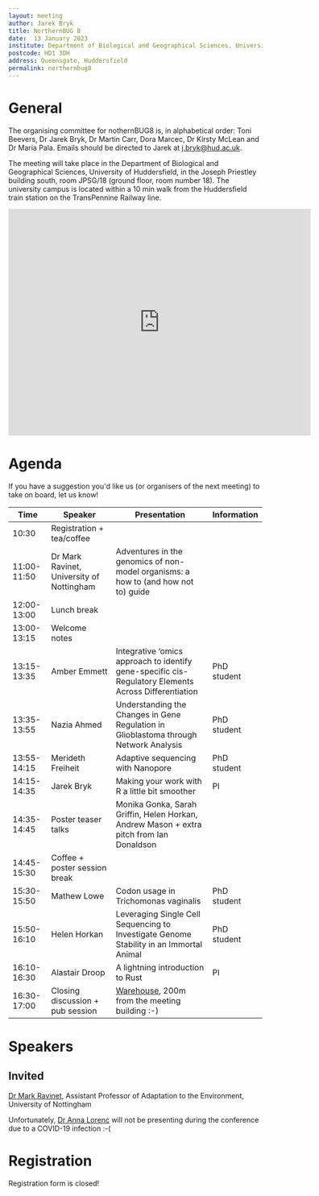 ```yaml
---
layout: meeting
author: Jarek Bryk
title: NorthernBUG 8
date:  13 January 2023
institute: Department of Biological and Geographical Sciences, University of Huddersfield
postcode: HD1 3DH
address: Queensgate, Huddersfield
permalink: northernbug8
---
```


# General

The organising committee for nothernBUG8 is, in alphabetical order: Toni Beevers, Dr Jarek Bryk, Dr Martin Carr, Dora Marcec, Dr Kirsty McLean and Dr Maria Pala. Emails should be directed to Jarek at j.bryk@hud.ac.uk.

The meeting will take place in the Department of Biological and Geographical Sciences, University of Huddersfield, in the Joseph Priestley building south, room JPSG/18 (ground floor, room number 18). The university campus is located within a 10 min walk from the Huddersfield train station on the TransPennine Railway line.

<iframe src="https://www.google.com/maps/embed?pb=!1m18!1m12!1m3!1d254.7189472544998!2d-1.7793714549217128!3d53.64293718480601!2m3!1f0!2f0!3f0!3m2!1i1024!2i768!4f13.1!3m3!1m2!1s0x0%3A0xe62c355275c8c19e!2zNTPCsDM4JzM0LjYiTiAxwrA0Nic0NS4zIlc!5e0!3m2!1sen!2suk!4v1667813529532!5m2!1sen!2suk" width="600" height="450" style="border:0;" allowfullscreen="" loading="lazy" referrerpolicy="no-referrer-when-downgrade"></iframe>


# Agenda

If you have a suggestion you'd like us (or organisers of the next meeting) to take on board, let us know!

| Time          | Speaker | Presentation | Information |
|---------------|---------|--------------|-------------|
| 10:30 | Registration + tea/coffee |  |  |
| 11:00-11:50 | Dr Mark Ravinet, University of Nottingham | Adventures in the genomics of non-model organisms: a how to (and how not to) guide |  |
| 12:00-13:00 | Lunch break |  |  |
| 13:00-13:15 | Welcome notes |  |  |
| 13:15-13:35 | Amber Emmett | Integrative ‘omics approach to identify gene-specific cis-Regulatory Elements Across Differentiation | PhD student |
| 13:35-13:55 | Nazia Ahmed | Understanding the Changes in Gene Regulation in Glioblastoma through Network Analysis | PhD student |
| 13:55-14:15 | Merideth Freiheit | Adaptive sequencing with Nanopore | PhD student |
| 14:15-14:35 | Jarek Bryk | Making your work with R a little bit smoother | PI |
| 14:35-14:45 | Poster teaser talks | Monika Gonka, Sarah Griffin, Helen Horkan, Andrew Mason + extra pitch from Ian Donaldson |  |
| 14:45-15:30 | Coffee + poster session break |  |  |
| 15:30-15:50 | Mathew Lowe | Codon usage in Trichomonas vaginalis | PhD student |
| 15:50-16:10 | Helen Horkan | Leveraging Single Cell Sequencing to Investigate Genome Stability in an Immortal Animal | PhD student |
| 16:10-16:30 | Alastair Droop | A lightning introduction to Rust | PI |
| 16:30-17:00 | Closing discussion + pub session | [Warehouse](https://goo.gl/maps/n1vTZ3ZPC1eXnXaX8), 200m from the meeting building :-) |  |

# Speakers

## Invited

[Dr Mark Ravinet](https://www.nottingham.ac.uk/research/groups/cells-organisms-and-molecular-genetics/people/mark.ravinet), Assistant Professor of Adaptation to the Environment, University of Nottingham

Unfortunately, [Dr Anna Lorenc](https://www.sanger.ac.uk/person/lorenc-anna/) will not be presenting during the conference due to a COVID-19 infection :-(

# Registration

Registration form is closed!
